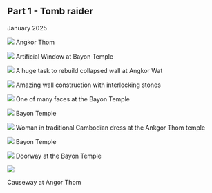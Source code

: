 ## Part 1 - Tomb raider

January 2025

![](../media/cambodia/_N723133.jpg)
Angkor Thom

![](../media/cambodia/_N723003.jpg)
Artificial Window at Bayon Temple


![](../media/cambodia/_N722976.jpg)
A huge task to rebuild collapsed wall at Angkor Wat


![](../media/cambodia/_N722984.jpg)
Amazing wall construction with interlocking stones


![](../media/cambodia/_N723054.jpg)
One of many faces at the Bayon Temple


![](../media/cambodia/_N723108.jpg)
Bayon Temple

![](../media/cambodia/_N723089.jpg)
Woman in traditional Cambodian dress at the Ankgor Thom temple

![](../media/cambodia/_N723111.jpg)
Bayon Temple


![](../media/cambodia/_N723018.jpg)
Doorway at the Bayon Temple

![](../media/cambodia/_N723029.jpg)

Causeway at Angor Thom